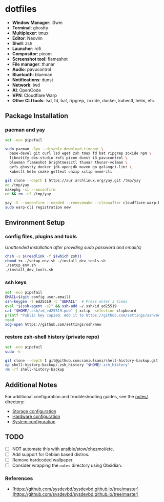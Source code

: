 # dotfiles

- <b>Window Manager</b>: i3wm
- <b>Terminal</b>: ghostty
- <b>Multiplexer</b>: tmux
- <b>Editor</b>: Neovim
- <b>Shell</b>: zsh
- <b>Launcher</b>: rofi
- <b>Compositor</b>: picom
- <b>Screenshot tool</b>: flameshot
- <b>File manager</b>: thunar
- <b>Audio</b>: pavucontrol
- <b>Bluetooth</b>: blueman
- <b>Notifications</b>: dunst
- <b>Network</b>: iwd
- <b>AI</b>: OpenCode
- <b>VPN</b>: Cloudflare Warp
- <b>Other CLI tools</b>: lsd, fd, bat, ripgrep, zoxide, docker, kubectl, helm, etc.

## Package Installation

### pacman and yay
```bash
set -euo pipefail

sudo pacman -Syu --disable-download-timeout \
  base-devel git curl lsd wget zsh tmux fd bat ripgrep zoxide npm \
  libnotify obs-studio rofi picom dunst i3 pavucontrol \
  blueman flameshot brightnessctl thunar thunar-volman \
  gvfs ghostty docker jdk-openjdk maven go golangci-lint \
  kubectl helm cmake gettext unzip xclip nvme-cli

git clone --depth 1 https://aur.archlinux.org/yay.git /tmp/yay
cd /tmp/yay
makepkg -si --noconfirm
cd && rm -rf /tmp/yay

yay -S --noconfirm --needed --removemake --cleanafter cloudflare-warp-bin kind-bin opencode-bin
sudo warp-cli registration new
```

## Environment Setup
### config files, plugins and tools
<i>Unattended installation after providing sudo password and email(s)</i>
```bash
chsh -s $(readlink -f $(which zsh))
chmod +x ./setup_env.sh ./install_dev_tools.sh
./setup_env.sh
./install_dev_tools.sh
```

### ssh keys
```bash
set -euo pipefail
EMAIL=$(git config user.email)
ssh-keygen -t ed25519 -C "$EMAIL"  # Press enter 3 times
eval "$(ssh-agent -s)" && ssh-add ~/.ssh/id_ed25519
cat "$HOME/.ssh/id_ed25519.pub" | xclip -selection clipboard
printf "Public key copied. Add it to https://github.com/settings/ssh/new\n(Press enter to open)..."
read
xdg-open https://github.com/settings/ssh/new
```

### restore zsh-shell history (private repo)
```bash
set -euo pipefail
sudo -k

git clone --depth 1 git@github.com:samiulsami/shell-history-backup.git
cp shell-history-backup/.zsh_history "$HOME/.zsh_history"
rm -rf shell-history-backup
```

## Additional Notes

For additional configuration and troubleshooting guides, see the [notes/](notes/) directory:
- [Storage configuration](notes/storage/)
- [Hardware configuration](notes/hardware/)
- [System configuration](notes/system/)

## TODO

- [ ] NOT automate this with ansible/stow/chezmoi/etc.
- [ ] Add support for Debian based distros.
- [ ] Remove hardcoded wallpaper.
- [ ] Consider wrapping the ```notes``` directory using Obsidian.

### References
- [https://github.com/sysdevbd/sysdevbd.github.io/tree/master](https://github.com/sysdevbd/sysdevbd.github.io/tree/master)
